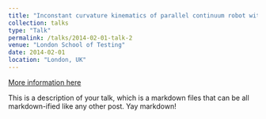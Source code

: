 ```yaml
---
title: "Inconstant curvature kinematics of parallel continuum robot without static model"
collection: talks
type: "Talk"
permalink: /talks/2014-02-01-talk-2
venue: "London School of Testing"
date: 2014-02-01
location: "London, UK"
---
```


[More information here](http://example2.com)

This is a description of your talk, which is a markdown files that can be all markdown-ified like any other post. Yay markdown!

